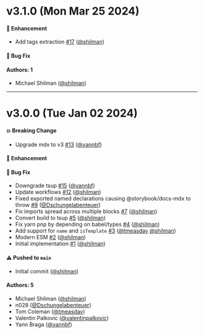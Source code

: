 # v3.1.0 (Mon Mar 25 2024)

#### 🚀 Enhancement

- Add tags extraction [#17](https://github.com/storybookjs/docs-mdx/pull/17) ([@shilman](https://github.com/shilman))

#### 🐛 Bug Fix


#### Authors: 1

- Michael Shilman ([@shilman](https://github.com/shilman))

---

# v3.0.0 (Tue Jan 02 2024)

#### 💥 Breaking Change

- Upgrade mdx to v3 [#13](https://github.com/storybookjs/docs-mdx/pull/13) ([@yannbf](https://github.com/yannbf))

#### 🚀 Enhancement


#### 🐛 Bug Fix

- Downgrade tsup [#15](https://github.com/storybookjs/docs-mdx/pull/15) ([@yannbf](https://github.com/yannbf))
- Update workflows [#12](https://github.com/storybookjs/docs-mdx/pull/12) ([@shilman](https://github.com/shilman))
- Fixed exported named declarations causing @storybook/docs-mdx to throw [#9](https://github.com/storybookjs/docs-mdx/pull/9) ([@Dschungelabenteuer](https://github.com/Dschungelabenteuer))
- Fix imports spread across multiple blocks [#7](https://github.com/storybookjs/docs-mdx/pull/7) ([@shilman](https://github.com/shilman))
- Convert build to tsup [#5](https://github.com/storybookjs/docs-mdx/pull/5) ([@shilman](https://github.com/shilman))
- Fix yarn pnp by depending on babel/types [#4](https://github.com/storybookjs/docs-mdx/pull/4) ([@shilman](https://github.com/shilman))
- Add support for `name` and `isTemplate` [#3](https://github.com/storybookjs/docs-mdx/pull/3) ([@tmeasday](https://github.com/tmeasday) [@shilman](https://github.com/shilman))
- Modern ESM [#2](https://github.com/storybookjs/docs-mdx/pull/2) ([@shilman](https://github.com/shilman))
- Initial implementation [#1](https://github.com/storybookjs/docs-mdx/pull/1) ([@shilman](https://github.com/shilman))

#### ⚠️ Pushed to `main`

- Initial commit ([@shilman](https://github.com/shilman))

#### Authors: 5

- Michael Shilman ([@shilman](https://github.com/shilman))
- n028 ([@Dschungelabenteuer](https://github.com/Dschungelabenteuer))
- Tom Coleman ([@tmeasday](https://github.com/tmeasday))
- Valentin Palkovic ([@valentinpalkovic](https://github.com/valentinpalkovic))
- Yann Braga ([@yannbf](https://github.com/yannbf))
